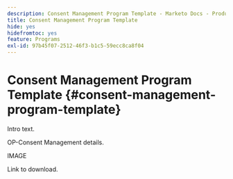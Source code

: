 ```yaml
---
description: Consent Management Program Template - Marketo Docs - Product Documentation
title: Consent Management Program Template
hide: yes
hidefromtoc: yes
feature: Programs
exl-id: 97b45f07-2512-46f3-b1c5-59ecc8ca8f04
---
```

# Consent Management Program Template {#consent-management-program-template}

Intro text.

OP-Consent Management details.

IMAGE

Link to download.
